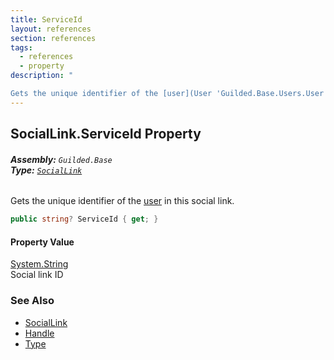 ```yaml
---
title: ServiceId
layout: references
section: references
tags:
  - references
  - property
description: "

Gets the unique identifier of the [user](User 'Guilded.Base.Users.User') in this social link."
---
```


## SocialLink.ServiceId Property
###### **Assembly:** `Guilded.Base`<br/>**Type:** [`SocialLink`](SocialLink 'Guilded.Base.Users.SocialLink')

Gets the unique identifier of the [user](User 'Guilded.Base.Users.User') in this social link.

```csharp
public string? ServiceId { get; }
```

#### Property Value
[System.String](https://docs.microsoft.com/en-us/dotnet/api/System.String 'System.String')  
Social link ID

### See Also
- [SocialLink](SocialLink 'Guilded.Base.Users.SocialLink')
- [Handle](SocialLink.Handle 'Guilded.Base.Users.SocialLink.Handle')
- [Type](SocialLink.Type 'Guilded.Base.Users.SocialLink.Type')